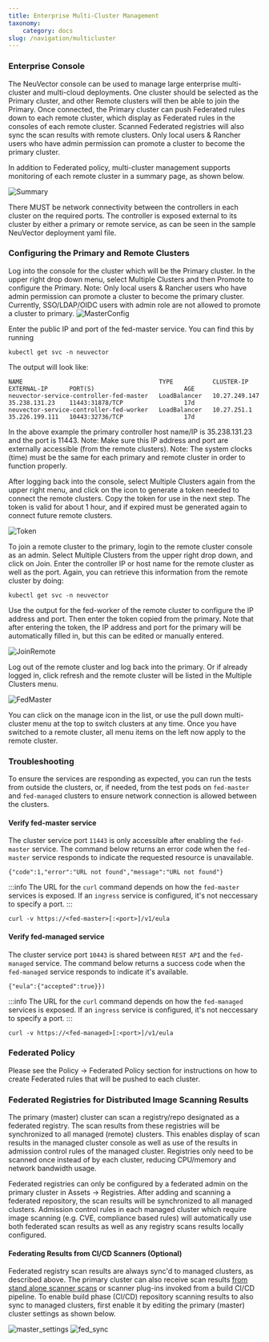 ```yaml
---
title: Enterprise Multi-Cluster Management
taxonomy:
    category: docs
slug: /navigation/multicluster
---
```


### Enterprise Console

The NeuVector console can be used to manage large enterprise multi-cluster and multi-cloud deployments. One cluster should be selected as the Primary cluster, and other Remote clusters will then be able to join the Primary. Once connected, the Primary cluster can push Federated rules down to each remote cluster, which display as Federated rules in the consoles of each remote cluster. Scanned Federated registries will also sync the scan results with remote clusters. Only local users & Rancher users who have admin permission can promote a cluster to become the primary cluster.

In addition to Federated policy, multi-cluster management supports monitoring of each remote cluster in a summary page, as shown below.

![Summary](multicluster_summary.png)

There MUST be network connectivity between the controllers in each cluster on the required ports. The controller is exposed external to its cluster by either a primary or remote service, as can be seen in the sample NeuVector deployment yaml file.

### Configuring the Primary and Remote Clusters

Log into the console for the cluster which will be the Primary cluster. In the upper right drop down menu, select Multiple Clusters and then Promote to configure the Primary. Note: Only local users & Rancher users who have admin permission can promote a cluster to become the primary cluster. Currently, SSO/LDAP/OIDC users with admin role are not allowed to promote a cluster to primary.
![MasterConfig](master1.png)

Enter the public IP and port of the fed-master service. You can find this by running

```shell
kubectl get svc -n neuvector
```
The output will look like:

```shell
NAME                                      TYPE           CLUSTER-IP      EXTERNAL-IP      PORT(S)                         AGE
neuvector-service-controller-fed-master   LoadBalancer   10.27.249.147   35.238.131.23    11443:31878/TCP                 17d
neuvector-service-controller-fed-worker   LoadBalancer   10.27.251.1     35.226.199.111   10443:32736/TCP                 17d
```

In the above example the primary controller host name/IP is 35.238.131.23 and the port is 11443. Note: Make sure this IP address and port are externally accessible (from the remote clusters). Note: The system clocks (time) must be the same for each primary and remote cluster in order to function properly.

After logging back into the console, select Multiple Clusters again from the upper right menu, and click on the icon to generate a token needed to connect the remote clusters. Copy the token for use in the next step. The token is valid for about 1 hour, and if expired must be generated again to connect future remote clusters.

![Token](master_token.png)

To join a remote cluster to the primary, login to the remote cluster console as an admin. Select Multiple Clusters from the upper right drop down, and click on Join. Enter the controller IP or host name for the remote cluster as well as the port. Again, you can retrieve this information from the remote cluster by doing:

```shell
kubectl get svc -n neuvector
```
Use the output for the fed-worker of the remote cluster to configure the IP address and port. Then enter the token copied from the primary. Note that after entering the token, the IP address and port for the primary will be automatically filled in, but this can be edited or manually entered.

![JoinRemote](join_remote.png)

Log out of the remote cluster and log back into the primary. Or if already logged in, click refresh and the remote cluster will be listed in the Multiple Clusters menu.

![FedMaster](fed_master_list.png)

You can click on the manage icon in the list, or use the pull down multi-cluster menu at the top to switch clusters at any time. Once you have switched to a remote cluster, all menu items on the left now apply to the remote cluster. 

### Troubleshooting

To ensure the services are responding as expected, you can run the tests from outside the clusters, or, if needed, from the test pods on `fed-master` and `fed-managed` clusters to ensure network connection is allowed between the clusters.

#### Verify fed-master service

The cluster service port `11443` is only accessible after enabling the `fed-master` service. The command below returns an error code when the `fed-master` service responds to indicate the requested resource is unavailable.

```shell title="Output example"
{"code":1,"error":"URL not found","message":"URL not found"}
```

:::info 
The URL for the `curl` command depends on how the `fed-master` services is exposed. If an `ingress` service is configured, it's not neccessary to specify a port.
:::

```shell
curl -v https://<fed-master>[:<port>]/v1/eula
```

#### Verify fed-managed service

The cluster service port `10443` is shared between `REST API` and the `fed-managed` service. The command below returns a success code when the `fed-managed` service responds to indicate it's available.

```shell title="Output example"
{"eula":{"accepted":true}})
```

:::info 
The URL for the `curl` command depends on how the `fed-managed` services is exposed. If an `ingress` service is configured, it's not neccessary to specify a port.
:::

```shell
curl -v https://<fed-managed>[:<port>]/v1/eula
```

### Federated Policy

Please see the Policy -> Federated Policy section for instructions on how to create Federated rules that will be pushed to each cluster.

### Federated Registries for Distributed Image Scanning Results

The primary (master) cluster can scan a registry/repo designated as a federated registry. The scan results from these registries will be synchronized to all managed (remote) clusters. This enables display of scan results in the managed cluster console as well as use of the results in admission control rules of the managed cluster. Registries only need to be scanned once instead of by each cluster, reducing CPU/memory and network bandwidth usage. 

Federated registries can only be configured by a federated admin on the primary cluster in Assets -> Registries. After adding and scanning a federated repository, the scan results will be synchronized to all managed clusters. Admission control rules in each managed cluster which require image scanning (e.g. CVE, compliance based rules) will automatically use both federated scan results as well as any registry scans results locally configured.

#### Federating Results from CI/CD Scanners (Optional)

Federated registry scan results are always sync'd to managed clusters, as described above. The primary cluster can also receive scan results [from stand alone scanner scans](/scanning/scanners#standalone-scanner-for-local-scanning) or scanner plug-ins invoked from a build CI/CD pipeline. To enable build phase (CI/CD) repository scanning results to also sync to managed clusters, first enable it by editing the primary (master) cluster settings as shown below.

![master_settings](fed_primary_config.png)
![fed_sync](fed_reg_sync.png)
